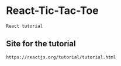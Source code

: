 # React-Tic-Tac-Toe
    React tutorial

## Site for the tutorial
    https://reactjs.org/tutorial/tutorial.html